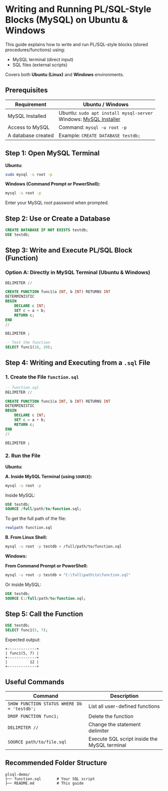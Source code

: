 # Writing and Running PL/SQL-Style Blocks (MySQL) on Ubuntu & Windows

This guide explains how to write and run PL/SQL-style blocks (stored procedures/functions) using:

* MySQL terminal (direct input)
* SQL files (external scripts)

Covers both **Ubuntu (Linux)** and **Windows** environments.

## Prerequisites

| Requirement        | Ubuntu / Windows                                                                                                  |
| ------------------ | ----------------------------------------------------------------------------------------------------------------- |
| MySQL Installed    | Ubuntu: `sudo apt install mysql-server`<br>Windows: [MySQL Installer](https://dev.mysql.com/downloads/installer/) |
| Access to MySQL    | Command: `mysql -u root -p`                                                                                       |
| A database created | Example: `CREATE DATABASE testdb;`                                                                                |

## Step 1: Open MySQL Terminal

**Ubuntu:**

```bash
sudo mysql -u root -p
```

**Windows (Command Prompt or PowerShell):**

```bash
mysql -u root -p
```

Enter your MySQL root password when prompted.

## Step 2: Use or Create a Database

```sql
CREATE DATABASE IF NOT EXISTS testdb;
USE testdb;
```

## Step 3: Write and Execute PL/SQL Block (Function)

### Option A: Directly in MySQL Terminal (Ubuntu & Windows)

```sql
DELIMITER //

CREATE FUNCTION func1(a INT, b INT) RETURNS INT
DETERMINISTIC
BEGIN
    DECLARE c INT;
    SET c = a + b;
    RETURN c;
END
//

DELIMITER ;

-- Test the function
SELECT func1(10, 20);
```

## Step 4: Writing and Executing from a `.sql` File

### 1. Create the File `function.sql`

```sql
-- function.sql
DELIMITER //

CREATE FUNCTION func1(a INT, b INT) RETURNS INT
DETERMINISTIC
BEGIN
    DECLARE c INT;
    SET c = a + b;
    RETURN c;
END
//

DELIMITER ;
```

### 2. Run the File

**Ubuntu:**

**A. Inside MySQL Terminal (using `SOURCE`):**

```bash
mysql -u root -p
```

Inside MySQL:

```sql
USE testdb;
SOURCE /full/path/to/function.sql;
```

To get the full path of the file:

```bash
realpath function.sql
```

**B. From Linux Shell:**

```bash
mysql -u root -p testdb < /full/path/to/function.sql
```

**Windows:**

**From Command Prompt or PowerShell:**

```cmd
mysql -u root -p testdb < "C:\full\path\to\function.sql"
```

Or inside MySQL:

```sql
USE testdb;
SOURCE C:/full/path/to/function.sql;
```

## Step 5: Call the Function

```sql
USE testdb;
SELECT func1(5, 7);
```

Expected output:

```
+-------------+
| func1(5, 7) |
+-------------+
|          12 |
+-------------+
```

## Useful Commands

| Command                                     | Description                                  |
| ------------------------------------------- | -------------------------------------------- |
| `SHOW FUNCTION STATUS WHERE Db = 'testdb';` | List all user-defined functions              |
| `DROP FUNCTION func1;`                      | Delete the function                          |
| `DELIMITER //`                              | Change the statement delimiter               |
| `SOURCE path/to/file.sql`                   | Execute SQL script inside the MySQL terminal |

## Recommended Folder Structure

```
plsql-demo/
├── function.sql       # Your SQL script
├── README.md          # This guide
```
